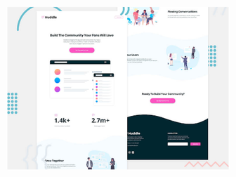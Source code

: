 ![Header/intro section for the Huddle landing page with curved sections](./design/desktop-preview.jpg)